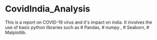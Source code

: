 # CovidIndia_Analysis
This is a report on COVID-19 virus and it's impact on india. 
It involves the use of basic python libraries such as # Pandas, # numpy , # Seaborn, # Matplotlib.
